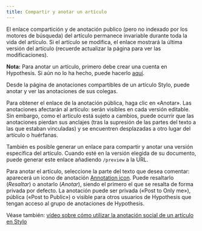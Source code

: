 ```yaml
---
title: Compartir y anotar un artículo
---
```


El enlace compartición y de anotación publico (pero no indexado por los motores de búsqueda) del artículo permanece invariable durante toda la vida del artículo. Si el artículo se modifica, el enlace mostrará la última versión del artículo (recuerde actualizar la página para ver las modificaciones).

**Nota:** Para anotar un artículo, primero debe crear una cuenta en Hypothesis. Si aún no lo ha hecho, puede hacerlo [aquí](https://hypothes.is/signup).

Desde la página de anotaciones compartibles de un artículo Stylo, puede anotar y ver las anotaciones de sus colegas.
 
Para obtener el enlace de la anotación pública, haga clic en «Anotar». Las anotaciones afectarán al artículo: serán visibles en cada versión editable. Sin embargo, como el artículo está sujeto a cambios, puede ocurrir que las anotaciones pierdan sus anclajes (tras la supresión de las partes del texto a las que estaban vinculadas) y se encuentren desplazadas a otro lugar del artículo o huérfanas.

También es posible generar un enlace para compartir y anotar una versión específica del artículo. Cuando esté en la versión elegida de su documento, puede generar este enlace añadiendo `/preview` a la URL.

Para anotar el artículo, seleccione la parte del texto que desea comentar: aparecerá un icono de anotación [Annotation icon](/uploads/images/refonte_doc/Hypothesis.png). Puede resaltarlo (*Resaltar*) o anotarlo (*Anotar*), siendo el primero el que se resalta de forma privada por defecto. La anotación puede ser privada («Post to Only me»), pública («Post to Public») o visible para otros usuarios de Hypothesis que tengan acceso al grupo de anotaciones de Hypothesis.

Véase también: [vídeo sobre cómo utilizar la anotación social de un artículo en Stylo](/es/escenarios_uso/compartir-anotar)
